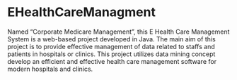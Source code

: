 # EHealthCareManagment

Named “Corporate Medicare Management”, this E Health Care Management System is a web-based project developed in Java. The main aim of this project is to provide effective management of data related to staffs and patients in hospitals or clinics. This project utilizes data mining concept develop an efficient and effective health care management software for modern hospitals and clinics.
